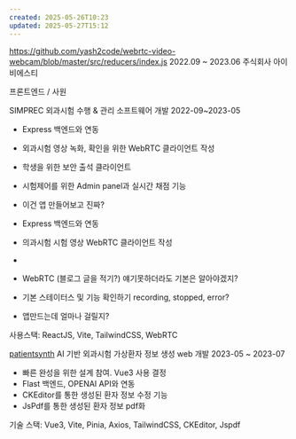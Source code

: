 ```yaml
---
created: 2025-05-26T10:23
updated: 2025-05-27T15:12
---
```

https://github.com/yash2code/webrtc-video-webcam/blob/master/src/reducers/index.js
2022.09 ~ 2023.06
주식회사 아이비에스티 

프론트엔드 / 사원

SIMPREC 외과시험 수행 & 관리 소프트웨어 개발
2022-09~2023-05

- Express 백엔드와 연동
- 외과시험 영상 녹화, 확인을 위한 WebRTC 클라이언트 작성
- 학생을 위한 보안 출석 클라이언트
- 시험제어를 위한 Admin panel과 실시간 채점 기능

- 이건 앱 만들어보고 진짜?
- Express 백엔드와 연동
- 의과시험 시험 영상 WebRTC 클라이언트 작성
- 
- WebRTC (블로그 글을 적기?) 얘기못하더라도 기본은 알아야겠지?
- 기본 스테이터스 및 기능 확인하기 recording, stopped, error?
- 앱만드는데 얼마나 걸릴지?

사용스택: ReactJS, Vite, TailwindCSS, WebRTC



[patientsynth](https://github.com/jihyeonjeong11/vue3-patientsynth) AI 기반 외과시험 가상환자 정보 생성 web 개발
2023-05 ~ 2023-07

- 빠른 완성을 위한 설계 참여. Vue3 사용 결정
- Flast 백엔드, OPENAI API와 연동
- CKEditor를 통한 생성된 환자 정보 수정 기능
- JsPdf를 통한 생성된 환자 정보 pdf화
  
기술 스택: Vue3, Vite, Pinia, Axios, TailwindCSS, CKEditor, Jspdf
